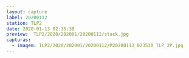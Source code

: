 ```yaml
---
layout: capture
label: 20200112
station: TLP2
date: 2020-01-13 02:35:30
preview:  TLP2/2020/202001/20200112/stack.jpg
capturas:
  - imagem: TLP2/2020/202001/20200112/M20200113_023530_TLP_2P.jpg
---
```

